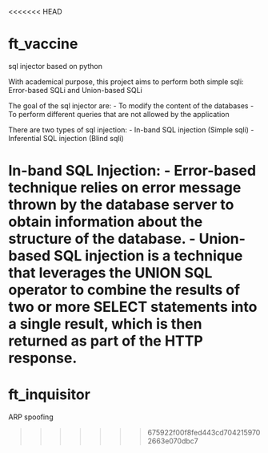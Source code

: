 <<<<<<< HEAD
# ft_vaccine
sql injector based on python

With academical purpose, this project aims to perform both simple sqli: Error-based SQLi and Union-based SQLi

The goal of the sql injector are:
    - To modify the content of the databases
    - To perform different queries that are not allowed by the application

There are two types of sql injection:
    - In-band SQL injection (Simple sqli)
    - Inferential SQL injection (Blind sqli)

In-band SQL Injection:
    - Error-based technique relies on error message thrown by the database server to obtain information about the structure of the database.
    - Union-based SQL injection is a technique that leverages the UNION SQL operator to combine the results of two or more SELECT statements into a single result, which is then returned as part of the HTTP response.
=======
# ft_inquisitor
ARP spoofing
>>>>>>> 675922f00f8fed443cd7042159702663e070dbc7
